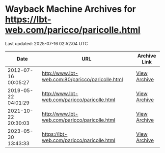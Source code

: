 # Wayback Machine Archives for https://lbt-web.com/paricco/paricolle.html

Last updated: 2025-07-16 02:52:04 UTC

| Date | URL | Archive Link |
|------|-----|---------------|
| 2012-07-16 00:05:27 | http://www.lbt-web.com:80/paricco/paricolle.html | [View Archive](https://web.archive.org/web/20120716000527/http://www.lbt-web.com:80/paricco/paricolle.html) |
| 2019-05-22 04:01:29 | http://www.lbt-web.com/paricco/paricolle.html | [View Archive](https://web.archive.org/web/20190522040129/http://www.lbt-web.com/paricco/paricolle.html) |
| 2021-10-22 20:30:03 | http://www.lbt-web.com/paricco/paricolle.html | [View Archive](https://web.archive.org/web/20211022203003/http://www.lbt-web.com/paricco/paricolle.html) |
| 2023-05-30 13:43:33 | https://lbt-web.com/paricco/paricolle.html | [View Archive](https://web.archive.org/web/20230530134333/https://lbt-web.com/paricco/paricolle.html) |
